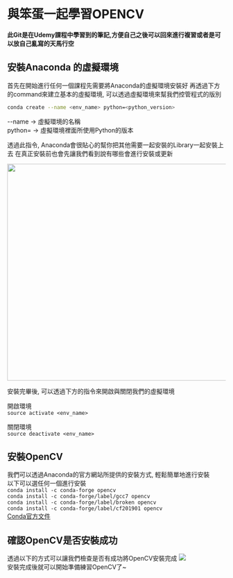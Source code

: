 # 與笨蛋一起學習OPENCV
**此Git是在Udemy課程中學習到的筆記,方便自己之後可以回來進行複習或者是可以放自己亂寫的天馬行空**

## 安裝Anaconda 的虛擬環境
首先在開始進行任何一個課程先需要將Anaconda的虛擬環境安裝好
再透過下方的command來建立基本的虛擬環境, 可以透過虛擬環境來幫我們控管程式的版別
```bash
conda create --name <env_name> python=<python_version>
```
--name -> 虛擬環境的名稱</br>
python= -> 虛擬環境裡面所使用Python的版本

透過此指令, Anaconda會很貼心的幫你把其他需要一起安裝的Library一起安裝上去
在真正安裝前也會先讓我們看到說有哪些會進行安裝或更新

<img src="https://snag.gy/0HEqlz.jpg" width="600" height="500" />

安裝完畢後, 可以透過下方的指令來開啟與關閉我們的虛擬環境

開啟環境</br>
`source activate <env_name>`

關閉環境</br>
`source deactivate <env_name>`

## 安裝OpenCV
我們可以透過Anaconda的官方網站所提供的安裝方式, 輕鬆簡單地進行安裝</br>
以下可以選任何一個進行安裝</br>
`conda install -c conda-forge opencv `</br>
`conda install -c conda-forge/label/gcc7 opencv `</br>
`conda install -c conda-forge/label/broken opencv `</br>
`conda install -c conda-forge/label/cf201901 opencv `</br>
[Conda官方文件](https://anaconda.org/conda-forge/opencv)


## 確認OpenCV是否安裝成功
透過以下的方式可以讓我們檢查是否有成功將OpenCV安裝完成
![](https://snag.gy/9rzsVg.jpg)</br>
安裝完成後就可以開始準備練習OpenCV了~
